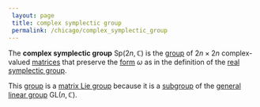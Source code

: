 ```yaml
---
 layout: page
 title: complex symplectic group
 permalink: /chicago/complex_symplectic_group
---
```

The **complex symplectic group** $\text{Sp}(2n,\mathbb C)$ is the [group](https://mathgloss.github.io/MathGloss/chicago/group) of $2n\times 2n$ complex-valued [matrices](https://mathgloss.github.io/MathGloss/chicago/matrix) that preserve the [form](https://mathgloss.github.io/MathGloss/chicago/form) $\omega$ as in the definition of the [real symplectic group](https://mathgloss.github.io/MathGloss/chicago/real_symplectic_group).

This [group](https://mathgloss.github.io/MathGloss/chicago/group) is a [matrix Lie group](https://mathgloss.github.io/MathGloss/chicago/matrix_Lie_group) because it is a [subgroup](https://mathgloss.github.io/MathGloss/chicago/subgroup) of the [general linear group](https://mathgloss.github.io/MathGloss/chicago/general_linear_group) $\text{GL}(n,\mathbb C)$.